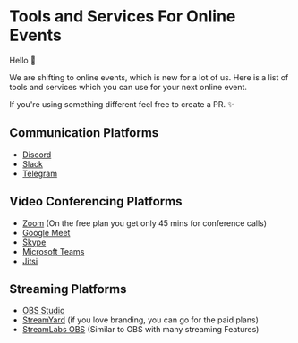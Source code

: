 # Tools and Services For Online Events

Hello :wave:

We are shifting to online events, which is new for a lot of us. Here is a list of tools and services which you can use for your next online event.

If you're using something different feel free to create a PR. :sparkles:

## Communication Platforms

- [Discord](https://discord.com/)
- [Slack](https://slack.com)
- [Telegram](https://telegram.org/)

## Video Conferencing Platforms

- [Zoom](https://zoom.us/) (On the free plan you get only 45 mins for conference calls)
- [Google Meet](https://meet.google.com/)
- [Skype](https://www.skype.com)
- [Microsoft Teams](https://www.microsoft.com/en-in/microsoft-365/microsoft-teams/group-chat-software)
- [Jitsi](https://meet.jit.si/)

## Streaming Platforms

- [OBS Studio](https://obsproject.com/)
- [StreamYard](https://streamyard.com/) (if you love branding, you can go for the paid plans)
- [StreamLabs OBS](https://streamlabs.com) (Similar to OBS with many streaming Features)
